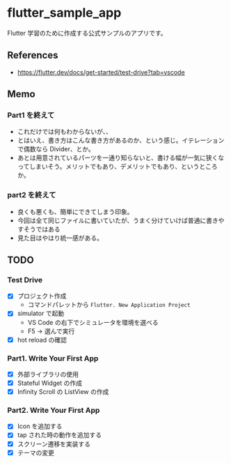 # flutter_sample_app
Flutter 学習のために作成する公式サンプルのアプリです。

## References
- https://flutter.dev/docs/get-started/test-drive?tab=vscode

## Memo
### Part1 を終えて
- これだけでは何もわからないが、、
- とはいえ、書き方はこんな書き方があるのか、という感じ。イテレーションで偶数なら Divider、とか。
- あとは用意されているパーツを一通り知らないと、書ける幅が一気に狭くなってしまいそう。メリットでもあり、デメリットでもあり、というところか。

### part2 を終えて
- 良くも悪くも、簡単にできてしまう印象。
- 今回は全て同じファイルに書いていたが、うまく分けていけば普通に書きやすそうではある
- 見た目はやはり統一感がある。

## TODO
### Test Drive
- [x] プロジェクト作成
    - コマンドパレットから `Flutter. New Application Project`
- [x] simulator で起動
    - VS Code の右下でシミュレータを環境を選べる
    - F5 -> 選んで実行
- [x] hot reload の確認

### Part1. Write Your First App
- [x] 外部ライブラリの使用
- [x] Stateful Widget の作成
- [x] Infinity Scroll の ListView の作成

### Part2. Write Your First App
- [x] Icon を追加する
- [x] tap された時の動作を追加する
- [x] スクリーン遷移を実装する
- [x] テーマの変更